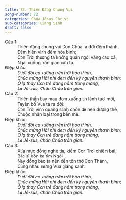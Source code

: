 ```yaml
---
title: 72. Thiên Đàng Chung Vui
song-number: 72
categories: Chúa Jêsus Christ
sub-categories: Giáng Sinh
draft: false
---
```

<dl><dt>Câu 1:</dt><dd data-verse="1">Thiên đàng chung vui Con Chúa ra đời đêm thánh, <br/>Đêm hiển vinh đêm hòa bình; <br/>Con Trời thương ta không quản ngôi vàng cao cả, <br/>Ngài xuống trần gian cứu ta. </dd><dt>Điệp khúc:</dt><dd data-chorus="1"><em>Dưới đời ca xướng trên trời hòa thinh, <br/>Chúc mừng Hài nhi đem đến kỷ nguyên thanh bình; <br/>Ồ lạ thay Con trẻ đang nằm trong máng, <br/>Là Jê-sus, Chân Chúa trần gian. </em></dd><dt>Câu 2:</dt><dd data-verse="2">Thiên thần bay mau đem xuống tin lành tươi mới, <br/>Tuyên bố Vua ta ra đời; <br/>Con Trời vinh quang sanh chốn đê hèn dương thế, <br/>Chuộc nhân loại trong bến mê. </dd><dt>Điệp khúc:</dt><dd data-chorus="1"><em>Dưới đời ca xướng trên trời hòa thinh, <br/>Chúc mừng Hài nhi đem đến kỷ nguyên thanh bình; <br/>Ồ lạ thay Con trẻ đang nằm trong máng, <br/>Là Jê-sus, Chân Chúa trần gian. </em></dd><dt>Câu 3:</dt><dd data-verse="3">Xưa mục đồng nghe tin, kiếm Con Trời chiêm bái, <br/>Bác sĩ bôn ba tìm Ngài; <br/>Nay đồng bào ta nên đến tôn thờ Con Thánh, <br/>Cùng nhau mừng Vua giáng sanh. </dd><dt>Điệp khúc:</dt><dd data-chorus="1"><em>Dưới đời ca xướng trên trời hòa thinh, <br/>Chúc mừng Hài nhi đem đến kỷ nguyên thanh bình; <br/>Ồ lạ thay Con trẻ đang nằm trong máng, <br/>Là Jê-sus, Chân Chúa trần gian. </em></dd></dl>